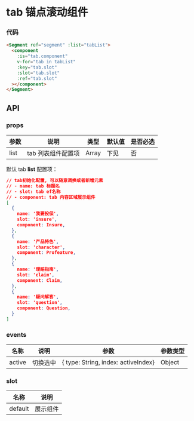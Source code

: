 # tab 锚点滚动组件

### 代码

```html
<Segment ref="segment" :list="tabList">
  <component
    :is="tab.component"
    v-for="tab in tabList"
    :key="tab.slot"
    :slot="tab.slot"
    :ref="tab.slot"
  ></component>
</Segment>
```

## API

### props

| 参数 | 说明               | 类型  | 默认值 | 是否必选 |
| ---- | ------------------ | ----- | ------ | -------- |
| list | tab 列表组件配置项 | Array | 下见   | 否       |

默认 tab **list** 配置项：

```json
// tab初始化配置, 可以随意调换或者新增元素
// - name: tab 标题名
// - slot: tab ef名称
// - component: tab 内容区域展示组件
[
  {
    name: '我要投保',
    slot: 'insure',
    component: Insure,
  },
  {
    name: '产品特色',
    slot: 'character',
    component: Profeature,
  },
  {
    name: '理赔指南',
    slot: 'claim',
    component: Claim,
  },
  {
    name: '疑问解答',
    slot: 'question',
    component: Question,
  }
]
```

### events

| 名称   | 说明     | 参数                                | 参数类型 |
| ------ | -------- | ----------------------------------- | -------- |
| active | 切换选中 | { type: String, index: activeIndex} | Object   |

### slot

| 名称    | 说明     |
| ------- | -------- |
| default | 展示组件 |
